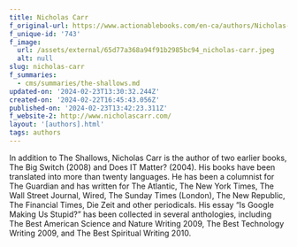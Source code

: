```yaml
---
title: Nicholas Carr
f_original-url: https://www.actionablebooks.com/en-ca/authors/Nicholas-Carr/
f_unique-id: '743'
f_image:
  url: /assets/external/65d77a368a94f91b2985bc94_nicholas-carr.jpeg
  alt: null
slug: nicholas-carr
f_summaries:
  - cms/summaries/the-shallows.md
updated-on: '2024-02-23T13:30:32.244Z'
created-on: '2024-02-22T16:45:43.056Z'
published-on: '2024-02-23T13:42:23.311Z'
f_website-2: http://www.nicholascarr.com/
layout: '[authors].html'
tags: authors
---
```


In addition to The Shallows, Nicholas Carr is the author of two earlier books, The Big Switch (2008) and Does IT Matter? (2004). His books have been translated into more than twenty languages. He has been a columnist for The Guardian and has written for The Atlantic, The New York Times, The Wall Street Journal, Wired, The Sunday Times (London), The New Republic, The Financial Times, Die Zeit and other periodicals. His essay “Is Google Making Us Stupid?” has been collected in several anthologies, including The Best American Science and Nature Writing 2009, The Best Technology Writing 2009, and The Best Spiritual Writing 2010.
